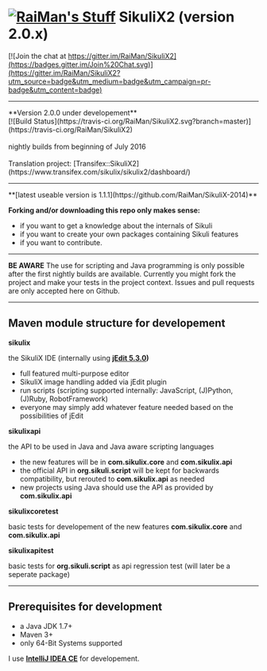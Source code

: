 [![RaiMan's Stuff](https://raw.github.com/RaiMan/SikuliX-2014-Docs/master/src/main/resources/docs/source/RaiManStuff64.png)](http://sikulix.com) SikuliX2 (version 2.0.x)
============

[![Join the chat at https://gitter.im/RaiMan/SikuliX2](https://badges.gitter.im/Join%20Chat.svg)](https://gitter.im/RaiMan/SikuliX2?utm_source=badge&utm_medium=badge&utm_campaign=pr-badge&utm_content=badge)

<hr>
**Version 2.0.0 under developement**<br>
[![Build Status](https://travis-ci.org/RaiMan/SikuliX2.svg?branch=master)](https://travis-ci.org/RaiMan/SikuliX2)
<br><br>
nightly builds from beginning of July 2016
<br><br>
Translation project: [Transifex::SikuliX2](https://www.transifex.com/sikulix/sikulix2/dashboard/)
<hr>
**[latest useable version is 1.1.1](https://github.com/RaiMan/SikuliX-2014)**

**Forking and/or downloading this repo only makes sense:**

 - if you want to get a knowledge about the internals of Sikuli
 - if you want to create your own packages containing Sikuli features
 - if you want to contribute.

<hr>

**BE AWARE** The use for scripting and Java programming is only possible after the first nightly builds are available. Currently you might fork the project and make your tests in the project context. Issues and pull requests are only accepted here on Github.

<hr>

Maven module structure for developement
---

**sikulix**

the SikuliX IDE (internally using **[jEdit 5.3.0](http://www.jedit.org))**

 - full featured multi-purpose editor
 - SikuliX image handling added via jEdit plugin
 - run scripts (scripting supported internally: JavaScript, (J)Python, (J)Ruby, RobotFramework)
 - everyone may simply add whatever feature needed based on the possibilities of jEdit

**sikulixapi**

the API to be used in Java and Java aware scripting languages

 - the new features will be in **com.sikulix.core** and **com.sikulix.api**
 - the official API in **org.sikuli.script** will be kept for backwards compatibility, but rerouted to **com.sikulix.api** as needed
 - new projects using Java should use the API as provided by **com.sikulix.api**

**sikulixcoretest**

basic tests for developement of the new features **com.sikulix.core** and **com.sikulix.api**

**sikulixapitest**

basic tests for **org.sikuli.script** as api regression test (will later be a seperate package)

---

Prerequisites for development
---

 - a Java JDK 1.7+
 - Maven 3+
 - only 64-Bit Systems supported

I use **[IntelliJ IDEA CE](https://www.jetbrains.com/idea/)** for developement.
